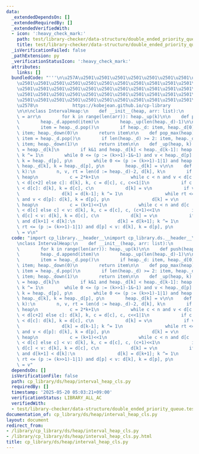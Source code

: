 ```yaml
---
data:
  _extendedDependsOn: []
  _extendedRequiredBy: []
  _extendedVerifiedWith:
  - icon: ':heavy_check_mark:'
    path: test/library-checker/data-structure/double_ended_priority_queue.test.py
    title: test/library-checker/data-structure/double_ended_priority_queue.test.py
  _isVerificationFailed: false
  _pathExtension: py
  _verificationStatusIcon: ':heavy_check_mark:'
  attributes:
    links: []
  bundledCode: "'''\n\u257A\u2501\u2501\u2501\u2501\u2501\u2501\u2501\u2501\u2501\u2501\
    \u2501\u2501\u2501\u2501\u2501\u2501\u2501\u2501\u2501\u2501\u2501\u2501\u2501\
    \u2501\u2501\u2501\u2501\u2501\u2501\u2501\u2501\u2501\u2501\u2501\u2501\u2501\
    \u2501\u2501\u2501\u2501\u2501\u2501\u2501\u2501\u2501\u2501\u2501\u2501\u2501\
    \u2501\u2501\u2501\u2501\u2501\u2501\u2501\u2501\u2501\u2501\u2501\u2501\u2501\
    \u2578\n             https://kobejean.github.io/cp-library               \n'''\n\
    \n\n\nclass IntervalHeap:\n    def __init__(heap, arr: list):\n        heap._d\
    \ = arr\n        for k in range(len(arr)): heap._up(k)\n\n    def push(heap, item):\n\
    \        heap._d.append(item)\n        heap._up(len(heap._d)-1)\n\n    def pop_min(heap):\n\
    \        item = heap._d.pop()\n        if heap._d: item, heap._d[0] = heap._d[0],\
    \ item; heap._down(0)\n        return item\n\n    def pop_max(heap):\n       \
    \ item = heap._d.pop()\n        if len(heap._d) >= 2: item, heap._d[1] = heap._d[1],\
    \ item; heap._down(1)\n        return item\n\n    def _up(heap, k):\n        v\
    \ = heap._d[k]\n        if k&1 and heap._d[k] < heap._d[k-1]: heap._d[k] = heap._d[k-1];\
    \ k ^= 1\n        while 0 <= (p := (k>>1)-1&~1) and v < heap._d[p]: heap._d[k],\
    \ k = heap._d[p], p\n        while 0 <= (p := (k>>1)-1|1) and heap._d[p] < v:\
    \ heap._d[k], k = heap._d[p], p\n        heap._d[k] = v\n\n    def _down(heap,\
    \ k):\n        n, v, rt = len(d := heap._d)-2, d[k], k\n        if k & 1: # max\
    \ heap\n            c = 2*k+1\n            while c < n and v < d[c := c+2 if d[c]\
    \ < d[c+2] else c]: d[k], k, c = d[c], c, c<<1|1\n            if c < n+2 and v\
    \ < d[c]: d[k], k = d[c], c\n            d[k] = v\n            if v < d[k-1]:\n\
    \                d[k] = d[k-1]; k ^= 1\n                while rt <= (p := (k>>1)-1&~1)\
    \ and v < d[p]: d[k], k = d[p], p\n                d[k] = v\n        else: # min\
    \ heap\n            c = (k+1)<<1\n            while c < n and d[c := c+2 if d[c+2]\
    \ < d[c] else c] < v: d[k], k, c = d[c], c, (c+1)<<1\n            if c < n+2 and\
    \ d[c] < v: d[k], k = d[c], c\n            d[k] = v\n            if k+1 < n+2\
    \ and d[k+1] < d[k]:\n                d[k] = d[k+1]; k ^= 1\n                while\
    \ rt <= (p := (k>>1)-1|1) and d[p] < v: d[k], k = d[p], p\n                d[k]\
    \ = v\n"
  code: "import cp_library.__header__\nimport cp_library.ds.__header__\nimport cp_library.ds.heap.__header__\n\
    \nclass IntervalHeap:\n    def __init__(heap, arr: list):\n        heap._d = arr\n\
    \        for k in range(len(arr)): heap._up(k)\n\n    def push(heap, item):\n\
    \        heap._d.append(item)\n        heap._up(len(heap._d)-1)\n\n    def pop_min(heap):\n\
    \        item = heap._d.pop()\n        if heap._d: item, heap._d[0] = heap._d[0],\
    \ item; heap._down(0)\n        return item\n\n    def pop_max(heap):\n       \
    \ item = heap._d.pop()\n        if len(heap._d) >= 2: item, heap._d[1] = heap._d[1],\
    \ item; heap._down(1)\n        return item\n\n    def _up(heap, k):\n        v\
    \ = heap._d[k]\n        if k&1 and heap._d[k] < heap._d[k-1]: heap._d[k] = heap._d[k-1];\
    \ k ^= 1\n        while 0 <= (p := (k>>1)-1&~1) and v < heap._d[p]: heap._d[k],\
    \ k = heap._d[p], p\n        while 0 <= (p := (k>>1)-1|1) and heap._d[p] < v:\
    \ heap._d[k], k = heap._d[p], p\n        heap._d[k] = v\n\n    def _down(heap,\
    \ k):\n        n, v, rt = len(d := heap._d)-2, d[k], k\n        if k & 1: # max\
    \ heap\n            c = 2*k+1\n            while c < n and v < d[c := c+2 if d[c]\
    \ < d[c+2] else c]: d[k], k, c = d[c], c, c<<1|1\n            if c < n+2 and v\
    \ < d[c]: d[k], k = d[c], c\n            d[k] = v\n            if v < d[k-1]:\n\
    \                d[k] = d[k-1]; k ^= 1\n                while rt <= (p := (k>>1)-1&~1)\
    \ and v < d[p]: d[k], k = d[p], p\n                d[k] = v\n        else: # min\
    \ heap\n            c = (k+1)<<1\n            while c < n and d[c := c+2 if d[c+2]\
    \ < d[c] else c] < v: d[k], k, c = d[c], c, (c+1)<<1\n            if c < n+2 and\
    \ d[c] < v: d[k], k = d[c], c\n            d[k] = v\n            if k+1 < n+2\
    \ and d[k+1] < d[k]:\n                d[k] = d[k+1]; k ^= 1\n                while\
    \ rt <= (p := (k>>1)-1|1) and d[p] < v: d[k], k = d[p], p\n                d[k]\
    \ = v"
  dependsOn: []
  isVerificationFile: false
  path: cp_library/ds/heap/interval_heap_cls.py
  requiredBy: []
  timestamp: '2025-05-20 05:03:21+09:00'
  verificationStatus: LIBRARY_ALL_AC
  verifiedWith:
  - test/library-checker/data-structure/double_ended_priority_queue.test.py
documentation_of: cp_library/ds/heap/interval_heap_cls.py
layout: document
redirect_from:
- /library/cp_library/ds/heap/interval_heap_cls.py
- /library/cp_library/ds/heap/interval_heap_cls.py.html
title: cp_library/ds/heap/interval_heap_cls.py
---
```

